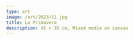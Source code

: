 ```yaml
---
type: art
image: /art/2023/11.jpg
title: La Primavera
description: 45 × 35 cm, Mixed media on canvas
---
```

